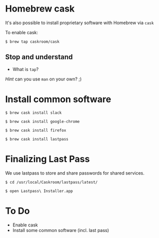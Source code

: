 # Homebrew cask

It's also possible to install proprietary software with Homebrew via `cask`

To enable cask:

`$ brew tap caskroom/cask`

## Stop and understand

* What is `tap`?

_Hint_ can you use `man` on your own? ;)

# Install common software

`$ brew cask install slack`

`$ brew cask install google-chrome`

`$ brew cask install firefox`

`$ brew cask install lastpass`

# Finalizing Last Pass

We use lastpass to store and share passwords for shared services.

`$ cd /usr/local/Caskroom/lastpass/latest/`

`$ open Lastpass\ Installer.app`

# To Do

* Enable cask
* Install some common software (incl. last pass)

